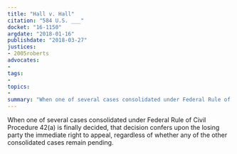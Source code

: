 ```yaml
---
title: "Hall v. Hall"
citation: "584 U.S. ___"
docket: "16-1150"
argdate: "2018-01-16"
publishdate: "2018-03-27"
justices:
- 2005roberts
advocates:
- 
tags:
- 
topics:
- 
summary: "When one of several cases consolidated under Federal Rule of Civil Procedure 42(a) is finally decided, that decision confers upon the losing party the immediate right to appeal, regardless of whether any of the other consolidated cases remain pending."
---
```

When one of several cases consolidated under Federal Rule of Civil Procedure 42(a) is finally decided, that decision confers upon the losing party the immediate right to appeal, regardless of whether any of the other consolidated cases remain pending.

